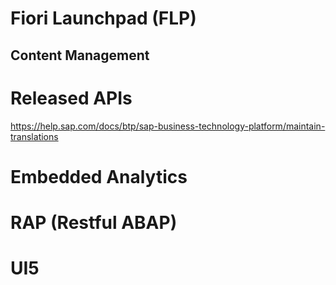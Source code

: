 # Fiori Launchpad (FLP)

## Content Management

# Released APIs
https://help.sap.com/docs/btp/sap-business-technology-platform/maintain-translations

# Embedded Analytics

# RAP (Restful ABAP)

# UI5
